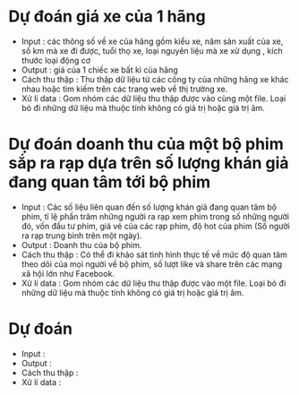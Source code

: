 # Dự đoán giá xe của 1 hãng
  * Input : các thông số về xe của hãng gồm kiểu xe, năm sản xuất của xe, số km mà xe đi được, tuổi thọ xe, loại nguyên liệu mà xe xử dụng , kích thước loại động cơ
  * Output : giá của 1 chiếc xe bất kì của hãng 
  * Cách thu thập : Thu thập dữ liệu từ các công ty của những hãng xe khác nhau hoặc tìm kiếm trên các trang web về thị trường xe.
  * Xử lí data : Gom nhóm các dữ liệu thu thập được vào cùng một file. Loại bỏ đi những dữ liệu mà thuộc tính không có giá trị hoặc giá trị âm.
# Dự đoán doanh thu của một bộ phim sắp ra rạp dựa trên số lượng khán giả đang quan tâm tới bộ phim 
  * Input : Các số liệu liên quan đến số lượng khán giả đang quan tâm bộ phim, tỉ lệ phần trăm những người ra rạp xem phim trong số những người đó, vốn đầu tư phim, giá vé của các rạp phim, độ hot của phim (Số người ra rạp trung bình trên một ngày).
  * Output : Doanh thu của bộ phim.
  * Cách thu thập : Có thể đi khảo sát tình hình thực tế về mức độ quan tâm theo dõi của mọi người về bộ phim, số lượt like và share trên các mạng xã hội lớn như Facebook.
  * Xử lí data : Gom nhóm các dữ liệu thu thập được vào một file. Loại bỏ đi những dữ liệu mà thuộc tính không có giá trị hoặc giá trị âm.
# Dự đoán
  * Input : 
  * Output :
  * Cách thu thập :
  * Xử lí data : 
  

